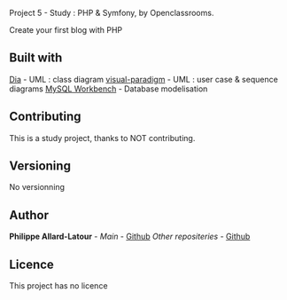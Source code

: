 Project 5 - Study :  PHP & Symfony, by Openclassrooms.

Create your first blog with PHP

## Built with

[Dia](https://wiki.gnome.org/Apps/Dia/) - UML : class diagram
[visual-paradigm](https://online.visual-paradigm.com) - UML : user case & sequence diagrams
[MySQL Workbench](https://dev.mysql.com/downloads/workbench/) - Database modelisation

## Contributing

This is a study project, thanks to NOT contributing.

## Versioning

No versionning

## Author

**Philippe Allard-Latour** - *Main* - [Github](https://github.com/phil-all)
*Other repositeries* - [Github](https://github.com/phil-all?tab=repositories)

## Licence

This project has no licence
